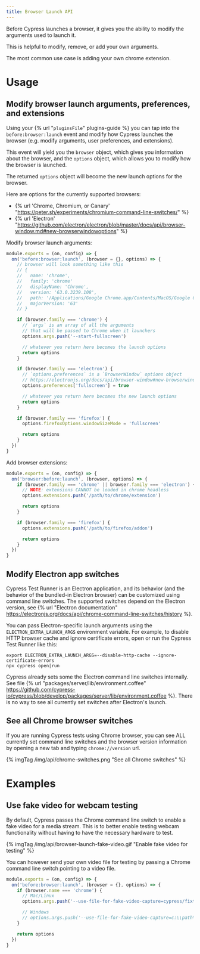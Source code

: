 ```yaml
---
title: Browser Launch API
---
```


Before Cypress launches a browser, it gives you the ability to modify the arguments used to launch it.

This is helpful to modify, remove, or add your own arguments.

The most common use case is adding your own chrome extension.

# Usage

## Modify browser launch arguments, preferences, and extensions

Using your {% url "`pluginsFile`" plugins-guide %} you can tap into the `before:browser:launch` event and modify how Cypress launches the browser (e.g. modify arguments, user preferences, and extensions).

This event will yield you the `browser` object, which gives you information about the browser, and the `options` object, which allows you to modify how the browser is launched.

The returned `options` object will become the new launch options for the browser.

Here are options for the currently supported browsers:

* {% url 'Chrome, Chromium, or Canary' "https://peter.sh/experiments/chromium-command-line-switches/" %}
* {% url 'Electron' "https://github.com/electron/electron/blob/master/docs/api/browser-window.md#new-browserwindowoptions" %}

Modify browser launch arguments:
```js
module.exports = (on, config) => {
  on('before:browser:launch', (browser = {}, options) => {
    // browser will look something like this
    // {
    //   name: 'chrome',
    //   family: 'chrome'
    //   displayName: 'Chrome',
    //   version: '63.0.3239.108',
    //   path: '/Applications/Google Chrome.app/Contents/MacOS/Google Chrome',
    //   majorVersion: '63'
    // }

    if (browser.family === 'chrome') {
      // `args` is an array of all the arguments
      // that will be passed to Chrome when it launchers
      options.args.push('--start-fullscreen')

      // whatever you return here becomes the launch options
      return options
    }

    if (browser.family === 'electron') {
      // `options.preferences` is a `BrowserWindow` options object
      // https://electronjs.org/docs/api/browser-window#new-browserwindowoptions
      options.preferences['fullscreen'] = true

      // whatever you return here becomes the new launch options
      return options
    }

    if (browser.family === 'firefox') {
      options.firefoxOptions.windowSizeMode = 'fullscreen'

      return options
    }
  })
}
```

Add browser extensions:
```js
module.exports = (on, config) => {
  on('browser:before:launch', (browser, options) => {
    if (browser.family === 'chrome' || browser.family === 'electron') {
      // NOTE: extensions CANNOT be loaded in chrome headless
      options.extensions.push('/path/to/chrome/extension')

      return options
    }

    if (browser.family === 'firefox') {
      options.extensions.push('/path/to/firefox/addon')

      return options
    }
  })
}
```

## Modify Electron app switches

Cypress Test Runner is an Electron application, and its behavior (and the behavior of the bundled-in Electron browser) can be customized using command line switches. The supported switches depend on the Electron version, see {% url "Electron documentation" https://electronjs.org/docs/api/chrome-command-line-switches/history %}.

You can pass Electron-specific launch arguments using the `ELECTRON_EXTRA_LAUNCH_ARGS` environment variable. For example, to disable HTTP browser cache and ignore certificate errors, open or run the Cypress Test Runner like this:

```shell
export ELECTRON_EXTRA_LAUNCH_ARGS=--disable-http-cache --ignore-certificate-errors
npx cypress open|run
```

Cypress already sets some the Electron command line switches internally. See file {% url "packages/server/lib/environment.coffee" https://github.com/cypress-io/cypress/blob/develop/packages/server/lib/environment.coffee %}. There is no way to see all currently set switches after Electron's launch.

## See all Chrome browser switches

If you are running Cypress tests using Chrome browser, you can see ALL currently set command line switches and the browser version information by opening a new tab and typing `chrome://version` url.

{% imgTag /img/api/chrome-switches.png "See all Chrome switches" %}

# Examples

## Use fake video for webcam testing

By default, Cypress passes the Chrome command line switch to enable a fake video for a media stream. This is to better enable testing webcam functionality without having to have the necessary hardware to test.

{% imgTag /img/api/browser-launch-fake-video.gif "Enable fake video for testing" %}

You can however send your own video file for testing by passing a Chrome command line switch pointing to a video file.

```js
module.exports = (on, config) => {
  on('before:browser:launch', (browser = {}, options) => {
    if (browser.name === 'chrome') {
      // Mac/Linux
      options.args.push('--use-file-for-fake-video-capture=cypress/fixtures/my-video.y4m')

      // Windows
      // options.args.push('--use-file-for-fake-video-capture=c:\\path\\to\\video\\my-video.y4m')
    }

    return options
  })
}
```
